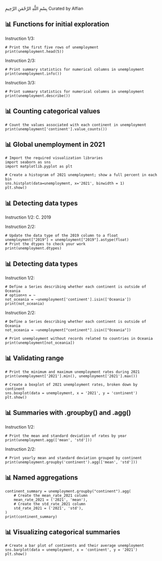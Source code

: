 بِسْمِ اللَّهِ الرَّحْمَنِ الرَّحِيمِ
Curated by Alfian

## 📊 Functions for initial exploration ##
Instruction 1/3:

    # Print the first five rows of unemployment
    print(unemployment.head(5))

Instruction 2/3:

    # Print summary statistics for numerical columns in unemployment
    print(unemployment.info())

Instruction 3/3:

    # Print summary statistics for numerical columns in unemployment
    print(unemployment.describe())

## 📊 Counting categorical values ##
    # Count the values associated with each continent in unemployment
    print(unemployment['continent'].value_counts())

## 📊 Global unemployment in 2021 ##
    # Import the required visualization libraries
    import seaborn as sns
    import matplotlib.pyplot as plt

    # Create a histogram of 2021 unemployment; show a full percent in each bin
    sns.histplot(data=unemployment, x='2021', binwidth = 1)
    plt.show()

## 📊 Detecting data types ##
Instruction 1/2:
C. 2019

Instruction 2/2:

    # Update the data type of the 2019 column to a float
    unemployment["2019"] = unemployment["2019"].astype(float)
    # Print the dtypes to check your work
    print(unemployment.dtypes)

## 📊 Detecting data types ##
Instruction 1/2:

    # Define a Series describing whether each continent is outside of Oceania
    # option+n = ~
    not_oceania = ~unemployment['continent'].isin(['Oceania'])
    print(not_oceania)

Instruction 2/2:

    # Define a Series describing whether each continent is outside of Oceania
    not_oceania = ~unemployment["continent"].isin(["Oceania"])

    # Print unemployment without records related to countries in Oceania
    print(unemployment[not_oceania])

## 📊 Validating range ##
    # Print the minimum and maximum unemployment rates during 2021
    print(unemployment['2021'].min(), unemployment['2021'].max())

    # Create a boxplot of 2021 unemployment rates, broken down by continent
    sns.boxplot(data = unemployment, x = '2021', y = 'continent')
    plt.show()

## 📊 Summaries with .groupby() and .agg() ##
Instruction 1/2:

    # Print the mean and standard deviation of rates by year
    print(unemployment.agg(['mean', 'std']))

Instruction 2/2:

    # Print yearly mean and standard deviation grouped by continent
    print(unemployment.groupby('continent').agg(['mean', 'std']))

## 📊 Named aggregations ##
    continent_summary = unemployment.groupby("continent").agg(
        # Create the mean_rate_2021 column
        mean_rate_2021 = ('2021', 'mean'),
        # Create the std_rate_2021 column
        std_rate_2021 = ('2021', 'std'),
    )
    print(continent_summary)

## 📊 Visualizing categorical summaries ##
    # Create a bar plot of continents and their average unemployment
    sns.barplot(data = unemployment, x = 'continent', y = '2021')
    plt.show()